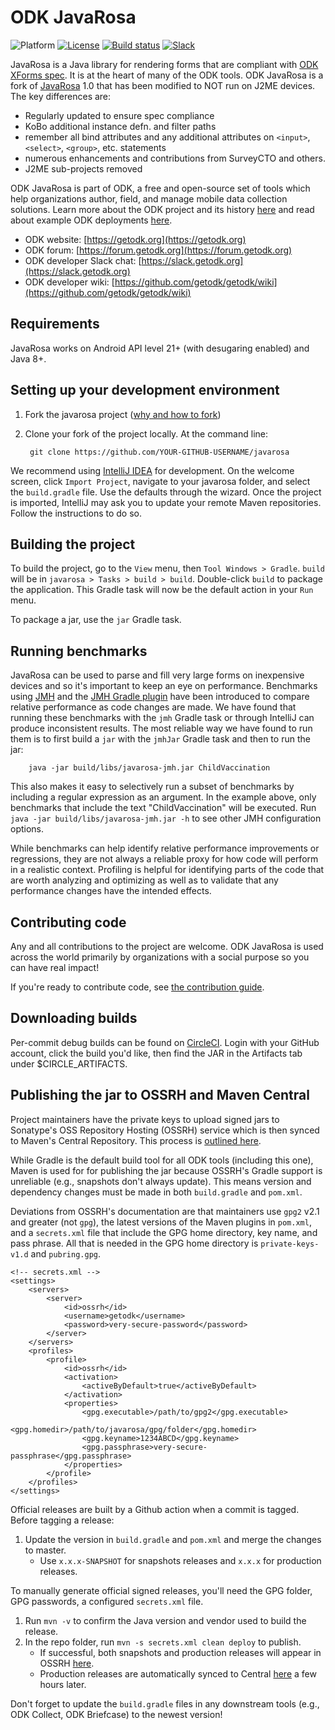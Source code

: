 # ODK JavaRosa

![Platform](https://img.shields.io/badge/platform-Java-blue.svg)
[![License](https://img.shields.io/badge/license-Apache%202.0-blue.svg)](https://opensource.org/licenses/Apache-2.0)
[![Build status](https://circleci.com/gh/getodk/javarosa.svg?style=shield&circle-token=:circle-token)](https://circleci.com/gh/getodk/javarosa)
[![Slack](https://img.shields.io/badge/chat-on%20slack-brightgreen)](https://slack.getodk.org)

JavaRosa is a Java library for rendering forms that are compliant with [ODK XForms spec](http://getodk.github.io/xforms-spec). It is at the heart of many of the ODK tools. ODK JavaRosa is a fork of [JavaRosa](https://bitbucket.org/javarosa/javarosa/wiki/Home) 1.0 that has been modified to NOT run on J2ME devices. The key differences are:

* Regularly updated to ensure spec compliance
* KoBo additional instance defn. and filter paths
* remember all bind attributes and any additional attributes on `<input>`, `<select>`, `<group>`, etc. statements
* numerous enhancements and contributions from SurveyCTO and others.
* J2ME sub-projects removed

ODK JavaRosa is part of ODK, a free and open-source set of tools which help organizations author, field, and manage mobile data collection solutions. Learn more about the ODK project and its history [here](https://getodk.org/about/) and read about example ODK deployments [here](https://getodk.org/about/deployments/).

* ODK website: [https://getodk.org](https://getodk.org)
* ODK forum: [https://forum.getodk.org](https://forum.getodk.org)
* ODK developer Slack chat: [https://slack.getodk.org](https://slack.getodk.org)
* ODK developer wiki: [https://github.com/getodk/getodk/wiki](https://github.com/getodk/getodk/wiki)

## Requirements

JavaRosa works on Android API level 21+ (with desugaring enabled) and Java 8+.

## Setting up your development environment

1. Fork the javarosa project ([why and how to fork](https://help.github.com/articles/fork-a-repo/))

1. Clone your fork of the project locally. At the command line:

        git clone https://github.com/YOUR-GITHUB-USERNAME/javarosa

We recommend using [IntelliJ IDEA](https://www.jetbrains.com/idea/) for development. On the welcome screen, click `Import Project`, navigate to your javarosa folder, and select the `build.gradle` file. Use the defaults through the wizard. Once the project is imported, IntelliJ may ask you to update your remote Maven repositories. Follow the instructions to do so. 
 
## Building the project
 
To build the project, go to the `View` menu, then `Tool Windows > Gradle`. `build` will be in `javarosa > Tasks > build > build`. Double-click `build` to package the application. This Gradle task will now be the default action in your `Run` menu. 

To package a jar, use the `jar` Gradle task.

## Running benchmarks

JavaRosa can be used to parse and fill very large forms on inexpensive devices and so it's important to keep an eye on performance. Benchmarks using [JMH](http://openjdk.java.net/projects/code-tools/jmh/) and the [JMH Gradle plugin](https://github.com/melix/jmh-gradle-plugin) have been introduced to compare relative performance as code changes are made. We have found that running these benchmarks with the `jmh` Gradle task or through IntelliJ can produce inconsistent results. The most reliable way we have found to run them is to first build a `jar` with the `jmhJar` Gradle task and then to run the jar:

        java -jar build/libs/javarosa-jmh.jar ChildVaccination

This also makes it easy to selectively run a subset of benchmarks by including a regular expression as an argument. In the example above, only benchmarks that include the text "ChildVaccination" will be executed. Run `java -jar build/libs/javarosa-jmh.jar -h` to see other JMH configuration options.

While benchmarks can help identify relative performance improvements or regressions, they are not always a reliable proxy for how code will perform in a realistic context. Profiling is helpful for identifying parts of the code that are worth analyzing and optimizing as well as to validate that any performance changes have the intended effects.

## Contributing code

Any and all contributions to the project are welcome. ODK JavaRosa is used across the world primarily by organizations with a social purpose so you can have real impact!

If you're ready to contribute code, see [the contribution guide](CONTRIBUTING.md).

## Downloading builds

Per-commit debug builds can be found on [CircleCI](https://circleci.com/gh/getodk/javarosa). Login with your GitHub account, click the build you'd like, then find the JAR in the Artifacts tab under $CIRCLE_ARTIFACTS.

## Publishing the jar to OSSRH and Maven Central

Project maintainers have the private keys to upload signed jars to Sonatype's OSS Repository Hosting (OSSRH) service which is then synced to Maven's Central Repository. This process is [outlined here](http://central.sonatype.org/pages/apache-maven.html).

While Gradle is the default build tool for all ODK tools (including this one), Maven is used for for publishing the jar because OSSRH's Gradle support is unreliable (e.g., snapshots don't always update). This means version and dependency changes must be made in both `build.gradle` and `pom.xml`.

Deviations from OSSRH's documentation are that maintainers use `gpg2` v2.1 and greater (not `gpg`), the latest versions of the Maven plugins in `pom.xml`, and a `secrets.xml` file that include the GPG home directory, key name, and pass phrase. All that is needed in the GPG home directory is `private-keys-v1.d` and `pubring.gpg`.
```
<!-- secrets.xml -->
<settings>
    <servers>
        <server>
            <id>ossrh</id>
            <username>getodk</username>
            <password>very-secure-password</password>
        </server>
    </servers>
    <profiles>
        <profile>
            <id>ossrh</id>
            <activation>
                <activeByDefault>true</activeByDefault>
            </activation>
            <properties>
                <gpg.executable>/path/to/gpg2</gpg.executable>
                <gpg.homedir>/path/to/javarosa/gpg/folder</gpg.homedir>
                <gpg.keyname>1234ABCD</gpg.keyname>
                <gpg.passphrase>very-secure-passphrase</gpg.passphrase>
            </properties>
        </profile>
    </profiles>
</settings>
```

Official releases are built by a Github action when a commit is tagged. Before tagging a release:

1. Update the version in `build.gradle` and `pom.xml` and merge the changes to master.
    * Use `x.x.x-SNAPSHOT` for snapshots releases and `x.x.x` for production releases.

To manually generate official signed releases, you'll need the GPG folder, GPG passwords, a configured `secrets.xml` file.
1. Run `mvn -v` to confirm the Java version and vendor used to build the release.
1. In the repo folder, run `mvn -s secrets.xml clean deploy` to publish.
    * If successful, both snapshots and production releases will appear in OSSRH [here](https://oss.sonatype.org/content/groups/public/org/getodk/javarosa/).
    * Production releases are automatically synced to Central [here](https://search.maven.org/#search%7Cga%7C1%7Ca%3A%22javarosa%22) a few hours later.

Don't forget to update the `build.gradle` files in any downstream tools (e.g., ODK Collect, ODK Briefcase) to the newest version!
